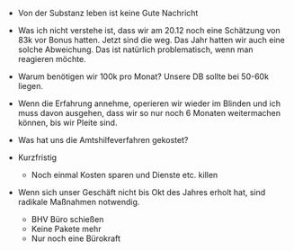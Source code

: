- Von der Substanz leben ist keine Gute Nachricht
- Was ich nicht verstehe ist, dass wir am 20.12 noch eine Schätzung von 83k vor Bonus hatten. Jetzt sind die weg. Das Jahr hatten wir auch eine solche Abweichung. Das ist natürlich problematisch, wenn man reagieren möchte.
- Warum benötigen wir 100k pro Monat? Unsere DB sollte bei 50-60k liegen.
- Wenn die Erfahrung annehme, operieren wir wieder im Blinden und ich muss davon ausgehen, dass wir so nur noch 6 Monaten weitermachen können, bis wir Pleite sind.
- Was hat uns die Amtshilfeverfahren gekostet?




- Kurzfristig
	- Noch einmal Kosten sparen und Dienste etc. killen

- Wenn sich unser Geschäft nicht bis Okt des Jahres erholt hat, sind radikale Maßnahmen notwendig.
	- BHV Büro schießen
	- Keine Pakete mehr
	- Nur noch eine Bürokraft